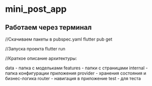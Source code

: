 # mini_post_app

## Работаем через терминал

//Скачиваем пакеты в pubspec.yaml
flutter pub get

//Запуска проекта
flutter run

//Краткое описание архитектуры:

data - папка с модельками
features - папки с страницами
internal - папка конфигурации приложения
provider - хранения состояния и бизнес-логика
router - навигация в приложение
test - для теста


